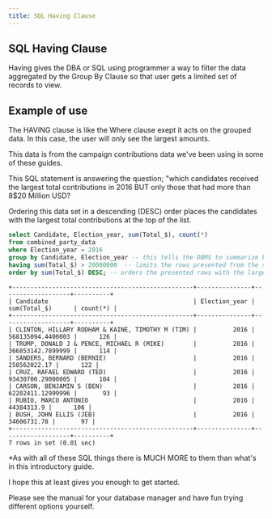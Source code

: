 ```yaml
---
title: SQL Having Clause
---
```


## SQL Having Clause
Having gives the DBA or SQL using programmer a way to filter the data aggregated by the Group By Clause so that user gets a limited set of records to view. 

## Example of use
The HAVING clause is like the Where clause exept it acts on the grouped data. In this case, the user will only see the largest amounts.

This data is from the campaign contributions data we've been using in some of these guides.

This SQL statement is answering the question; "which candidates received the largest total contributions in 2016 BUT only those that had more than 8$20 Million USD? 

Ordering this data set in a descending (DESC) order places the candidates with the largest total contributions at the top of the list.

```sql
select Candidate, Election_year, sum(Total_$), count(*)
from combined_party_data
where Election_year = 2016
group by Candidate, Election_year -- this tells the DBMS to summarize by these two columns
having sum(Total_$) > 20000000  -- limits the rows presented from the summary of money ($20 Million USD)
order by sum(Total_$) DESC; -- orders the presented rows with the largest ones first.
```

```text
+--------------------------------------------------+---------------+-------------------+----------+
| Candidate                                        | Election_year | sum(Total_$)      | count(*) |
+--------------------------------------------------+---------------+-------------------+----------+
| CLINTON, HILLARY RODHAM & KAINE, TIMOTHY M (TIM) |          2016 | 568135094.4400003 |      126 |
| TRUMP, DONALD J & PENCE, MICHAEL R (MIKE)        |          2016 | 366853142.7899999 |      114 |
| SANDERS, BERNARD (BERNIE)                        |          2016 |      258562022.17 |      122 |
| CRUZ, RAFAEL EDWARD (TED)                        |          2016 | 93430700.29000005 |      104 |
| CARSON, BENJAMIN S (BEN)                         |          2016 | 62202411.12999996 |       93 |
| RUBIO, MARCO ANTONIO                             |          2016 |        44384313.9 |      106 |
| BUSH, JOHN ELLIS (JEB)                           |          2016 |       34606731.78 |       97 |
+--------------------------------------------------+---------------+-------------------+----------+
7 rows in set (0.01 sec)
```


*As with all of these SQL things there is MUCH MORE to them than what's in this introductory guide.  

I hope this at least gives you enough to get started.  

Please see the manual for your database manager and have fun trying different options yourself.

